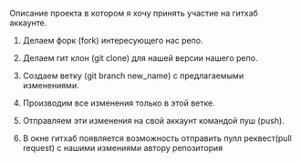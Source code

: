 Описание проекта в котором я хочу принять участие на гитхаб аккаунте.

1. Делаем форк (fork) интересующего нас репо.

2. Делаем гит клон (git clone) для нашей версии нашего репо.

3. Создаем ветку (git branch new_name) с предлагаемыми изменениями.

4. Производим все изменения только в этой ветке.

5. Отправляем эти изменения на свой аккаунт командой пуш (push).

6. В окне гитхаб появляется возможность отправить пулл реквест(pull request) с нашими измениями автору репозитория